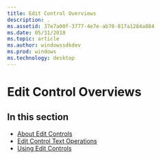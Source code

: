```yaml
---
title: Edit Control Overviews
description: .
ms.assetid: 37e7a00f-3777-4e7e-ab78-817a1284a884
ms.date: 05/31/2018
ms.topic: article
ms.author: windowssdkdev
ms.prod: windows
ms.technology: desktop
---
```


# Edit Control Overviews

## In this section

-   [About Edit Controls](about-edit-controls.md)
-   [Edit Control Text Operations](edit-controls-text-operations.md)
-   [Using Edit Controls](using-edit-controls.md)

 

 




